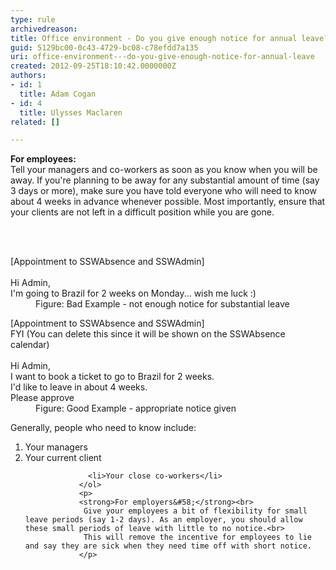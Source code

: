 ```yaml
---
type: rule
archivedreason: 
title: Office environment - Do you give enough notice for annual leave?
guid: 5129bc00-0c43-4729-bc08-c78efdd7a135
uri: office-environment---do-you-give-enough-notice-for-annual-leave
created: 2012-09-25T18:10:42.0000000Z
authors:
- id: 1
  title: Adam Cogan
- id: 4
  title: Ulysses Maclaren
related: []

---
```



<p>
               <strong>For employees&#58;</strong><br>
               Tell your managers and co-workers as soon as you know when you will be away. If you're planning to be away for any substantial amount of time (say 3 days or more), make sure you have told everyone who will need to know about 4 weeks in advance whenever possible. Most importantly, ensure that your clients are not left in a difficult position while you are gone.
              </p>
<br><excerpt class='endintro'></excerpt><br>
<dl class="bad">
                    <dt>
                    [Appointment to SSWAbsence and SSWAdmin]<br><br>
                    Hi Admin,<br>
                    I'm going to Brazil for 2 weeks on Monday... wish me luck &#58;)
                    </dt>
                <dd>
                      Figure&#58; Bad Example - not enough notice for substantial leave</dd></dl>
                <dl class="good">
                    <dt>
                    [Appointment to SSWAbsence and SSWAdmin]<br>
                    FYI (You can delete this since it will be shown on the SSWAbsence calendar)<br><br>
                    Hi Admin,<br>
                    I want to book a ticket to go to Brazil for 2 weeks.<br>
                    I'd like to leave in about 4 weeks.<br>
                    Please approve
                    </dt>
                    <dd>Figure&#58; Good Example - appropriate notice given</dd>
                </dl>
                <p>Generally, people who need to know include&#58;</p>
                <ol>  
                  <li>Your managers</li>
                  <li>Your current client</li>
 
                  <li>Your close co-workers</li>
                </ol>
                <p>
                <strong>For employers&#58;</strong><br>
                 Give your employees a bit of flexibility for small leave periods (say 1-2 days). As an employer, you should allow these small periods of leave with little to no notice.<br>
                 This will remove the incentive for employees to lie and say they are sick when they need time off with short notice.
                </p>


